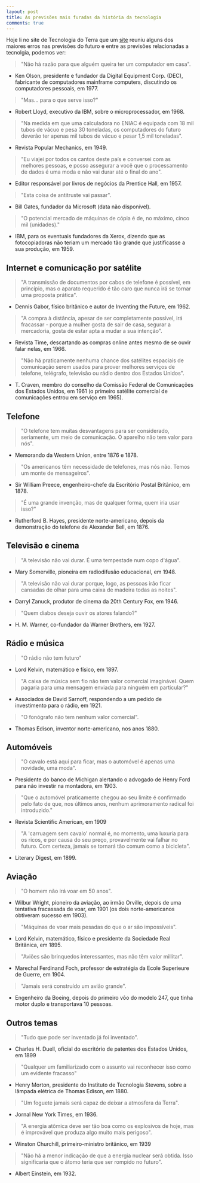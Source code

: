 ```yaml
---
layout: post
title: As previsões mais furadas da história da tecnologia
comments: true
---
```


Hoje li no site de Tecnologia do Terra que um [site](http://www.2spare.com/item_50221.aspx) reuniu alguns dos maiores erros nas previsões do futuro e entre as previsões relacionadas a tecnolgia, podemos ver:

> "Não há razão para que alguém queira ter um computador em casa".
- Ken Olson, presidente e fundador da Digital Equipment Corp. (DEC), fabricante de computadores mainframe computers, discutindo os computadores pessoais, em 1977.

> "Mas... para o que serve isso?"
- Robert Lloyd, executivo da IBM, sobre o microprocessador, em 1968.

> "Na medida em que uma calculadora no ENIAC é equipada com 18 mil tubos de vácuo e pesa 30 toneladas, os computadores do futuro deverão ter apenas mil tubos de vácuo e pesar 1,5 mil toneladas".
- Revista Popular Mechanics, em 1949.

> "Eu viajei por todos os cantos deste país e conversei com as melhores pessoas, e posso assegurar a você que o processamento de dados é uma moda e não vai durar até o final do ano".
- Editor responsável por livros de negócios da Prentice Hall, em 1957.

> "Esta coisa de antitruste vai passar".
- Bill Gates, fundador da Microsoft (data não disponível).

> "O potencial mercado de máquinas de cópia é de, no máximo, cinco mil (unidades)."
- IBM, para os eventuais fundadores da Xerox, dizendo que as fotocopiadoras não teriam um mercado tão grande que justificasse a sua produção, em 1959.




Internet e comunicação por satélite
-----------------------------------

> "A transmissão de documentos por cabos de telefone é possível, em princípio, mas o aparato requerido é tão caro que nunca irá se tornar uma proposta prática".
- Dennis Gabor, físico britânico e autor de Inventing the Future, em 1962.

> "A compra à distância, apesar de ser completamente possível, irá fracassar - porque a mulher gosta de sair de casa, segurar a mercadoria, gosta de estar apta a mudar a sua intenção".
- Revista Time, descartando as compras online antes mesmo de se ouvir falar nelas, em 1966.

> "Não há praticamente nenhuma chance dos satélites espaciais de comunicação serem usados para prover melhores serviços de telefone, telégrafo, televisão ou rádio dentro dos Estados Unidos".
- T. Craven, membro do conselho da Comissão Federal de Comunicações dos Estados Unidos, em 1961 (o primeiro satélite comercial de comunicações entrou em serviço em 1965).




Telefone
--------

> "O telefone tem muitas desvantagens para ser considerado, seriamente, um meio de comunicação. O aparelho não tem valor para nós".
- Memorando da Western Union, entre 1876 e 1878.

> "Os americanos têm necessidade de telefones, mas nós não. Temos um monte de mensageiros".
- Sir William Preece, engenheiro-chefe da Escritório Postal Britânico, em 1878.

> "É uma grande invenção, mas de qualquer forma, quem iria usar isso?"
- Rutherford B. Hayes, presidente norte-americano, depois da demonstração do telefone de Alexander Bell, em 1876.




Televisão e cinema
------------------

> "A televisão não vai durar. É uma tempestade num copo d'água".
- Mary Somerville, pioneira em radiodifusão educacional, em 1948.

> "A televisão não vai durar porque, logo, as pessoas irão ficar cansadas de olhar para uma caixa de madeira todas as noites".
- Darryl Zanuck, produtor de cinema da 20th Century Fox, em 1946.

> "Quem diabos deseja ouvir os atores falando?"
- H. M. Warner, co-fundador da Warner Brothers, em 1927.




Rádio e música
--------------

> "O rádio não tem futuro"
- Lord Kelvin, matemático e físico, em 1897.

> "A caixa de música sem fio não tem valor comercial imaginável. Quem pagaria para uma mensagem enviada para ninguém em particular?"
- Associados de David Sarnoff, respondendo a um pedido de investimento para o rádio, em 1921.

> "O fonógrafo não tem nenhum valor comercial".
- Thomas Edison, inventor norte-americano, nos anos 1880.




Automóveis
----------

> "O cavalo está aqui para ficar, mas o automóvel é apenas uma novidade, uma moda".
- Presidente do banco de Michigan alertando o advogado de Henry Ford para não investir na montadora, em 1903.

> "Que o automóvel praticamente chegou ao seu limite é confirmado pelo fato de que, nos últimos anos, nenhum aprimoramento radical foi introduzido."
- Revista Scientific American, em 1909

> "A 'carruagem sem cavalo' normal é, no momento, uma luxuria para os ricos, e por causa do seu preço, provavelmente vai falhar no futuro. Com certeza, jamais se tornará tão comum como a bicicleta".
- Literary Digest, em 1899.




Aviação
-------

> "O homem não irá voar em 50 anos".
- Wilbur Wright, pioneiro da aviação, ao irmão Orville, depois de uma tentativa fracassada de voar, em 1901 (os dois norte-americanos obtiveram sucesso em 1903).

> "Máquinas de voar mais pesadas do que o ar são impossíveis".
- Lord Kelvin, matemático, físico e presidente da Sociedade Real Britânica, em 1895.

> "Aviões são brinquedos interessantes, mas não têm valor millitar".
- Marechal Ferdinand Foch, professor de estratégia da Ecole Superieure de Guerre, em 1904.

> "Jamais será construído um avião grande".
- Engenheiro da Boeing, depois do primeiro vôo do modelo 247, que tinha motor duplo e transportava 10 pessoas.


Outros temas
------------

> "Tudo que pode ser inventado já foi inventado".
- Charles H. Duell, oficial do escritório de patentes dos Estados Unidos, em 1899

> "Qualquer um familiarizado com o assunto vai reconhecer isso como um evidente fracasso"
- Henry Morton, presidente do Instituto de Tecnologia Stevens, sobre a lâmpada elétrica de Thomas Edison, em 1880.

> "Um foguete jamais será capaz de deixar a atmosfera da Terra".
- Jornal New York Times, em 1936.

> "A energia atômica deve ser tão boa como os explosivos de hoje, mas é improvável que produza algo muito mais perigoso".
- Winston Churchill, primeiro-ministro britânico, em 1939

> "Não há a menor indicação de que a energia nuclear será obtida. Isso significaria que o átomo teria que ser rompido no futuro".
- Albert Einstein, em 1932.